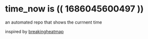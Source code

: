 # time_now is (( 1686045600497 ))

an automated repo that shows the currnent time

inspired by [breakingheatmap](https://github.com/breakingheatmap/breakingheatmap)